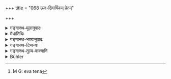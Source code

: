 +++
title = "068 ऊन-द्विवार्षिकम् प्रेतम्"

+++

<details><summary>गङ्गानथ-मूलानुवादः</summary>

The child that dies while less than two years old, the relations should, after having decked it, place outside, under the ground that is clean and not defiled by heaps of bones.—(67)
</details>

<details><summary>मेधातिथिः</summary>

ऊने असंस्कृतस्य द्वे वर्षे यस्य जातस्य गते, स उच्यते **ऊनद्विवार्षिकः** । तं **प्रेतं बान्धवा** **बहिर्** ग्रामं **निदध्युर्** भूमौ निखातायां स्थापयेयुः । स्मृत्यन्तरे "निखनेत्" (य्ध् ३.१) इति पठ्यते । **अलंकृत्य** प्रेतालंकारैः । ऊनद्विवर्षे ऽपि श्रूयमाणो ऽलंकारः समाचारात् कृतोपनयनादाव् अपि विज्ञेयः । **शुचौ** यत्रास्थीनि भूप्रदेशे न सन्ति । अस्थिसंचयरहितत्वेन या शुद्धा तत्र निखाय स्थाप्यः । स्मशाने किलास्थीनि संचितानि भवन्ति । अत एतेन[^१७०] वचनेन ततो ऽन्यत्र निधानम् उच्यते । न पुनस् तादृशस्यास्थिसंचयो न कर्तव्य इत्य् एव वाक्यार्थः । अग्निसंस्काराभावाद् एव तदप्राप्तेः ॥ ५.६७॥


[^१७०]:
     M G: eva tena
</details>

<details><summary>गङ्गानथ-भाष्यानुवादः</summary>

The child whose sacramental rites have not been performed, and since whose birth less than two years have elapsed, is called ‘*less than two years old*’. Such a child, when it dies, ‘*the relations should place outside*’—the village —‘*under the ground*,’ that has been dug out.

Another *Smṛti* -text contains the word ‘*nikhavet* (?)’. should bury’.

‘*Having decked*’—with ornaments befitting the dead. The ‘*decking*’, mentioned here in connection with the child ‘few *than two years old*’, should be understood, on the strength of usage, to apply to those also whose sacramental rites have been performed.

‘*Clean*’—where there are no bones. That is, the ground that is clean by reason of the absence of heaps of bones,—under such a ground should the child he placed. As a rule, the crematorium abounds in heaps of bones; hence what the present text means is that the child should be buried in a place other than the crematorium; and it does not mean that in this case the rite of ‘bone-collecting’ shall not be performed: because this later fact is already implied by the absence of burning in the case.—(67)
</details>

<details><summary>गङ्गानथ-टिप्पन्यः</summary>

(Verse 68 of other commentators.)

‘*Asthisañcayanādṛte*’—‘Place free from bones’ (Medhātithi, also Mitākṣarā);—‘without the rite of bonecollecting’ (Kullūka, who quotes Viśvarupa’s explanation which agrees with Medhātithi’s).

This verse is quoted in *Smṛtitattva* (II, p. 271), which says that this refers to the case of the death of a child who has had his tonsure performed during the first year;—in *Mitākṣarā* (on 3.2) which explains the meaning to be that ‘the child should be decked with garlands and sandal-paint and should be buried in a clean place, away from the burning grounds, hut outside the village,—which should he free from bones.

It is quoted in *Hāralatā* (p. 121), which has the following notes:—‘*ūnadvivārṣikam*’, one whose tonsure has not been performed ,—‘*alaṅkṛtya*’, having endowed the dead body with rings, clothes, flowers, garlands and so forth, they should bury it in some pure spot outside the village; and even though the body would soon become decomposed and hence the rite of *picking of the, bones* might he possible, it should not be done.
</details>

<details><summary>गङ्गानथ-तुल्य-वाक्यानि</summary>

*Bodhāyana* (1.11.4).—‘In the case of a child that dies before the
completion of the third year, or before teething, offerings of halls and water are not proscribed, and one should not burn its body.’

*Yājñavalkya* (3.1)—‘The child less than two years old one should bury;
nor should any water-offerings be made.’

*Yama* (Aparārka, p. 870).—‘If the dead child is less than two years
old, one should smear the body with butter and bury it in the ground.’
</details>

<details><summary>Bühler</summary>

068	A child that has died before the completion of its second year, the relatives shall carry out (of the village), decked (with flowers, and bury it) in pure ground, without collecting the bones (afterwards).
</details>

